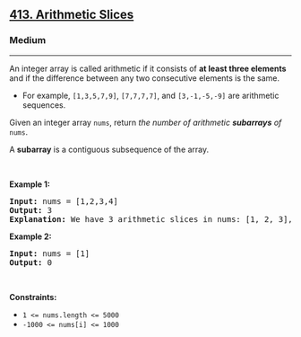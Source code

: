 <h2><a href="https://leetcode.com/problems/arithmetic-slices/">413. Arithmetic Slices</a></h2><h3>Medium</h3><hr><div style="user-select: auto;"><p style="user-select: auto;">An integer array is called arithmetic if it consists of <strong style="user-select: auto;">at least three elements</strong> and if the difference between any two consecutive elements is the same.</p>

<ul style="user-select: auto;">
	<li style="user-select: auto;">For example, <code style="user-select: auto;">[1,3,5,7,9]</code>, <code style="user-select: auto;">[7,7,7,7]</code>, and <code style="user-select: auto;">[3,-1,-5,-9]</code> are arithmetic sequences.</li>
</ul>

<p style="user-select: auto;">Given an integer array <code style="user-select: auto;">nums</code>, return <em style="user-select: auto;">the number of arithmetic <strong style="user-select: auto;">subarrays</strong> of</em> <code style="user-select: auto;">nums</code>.</p>

<p style="user-select: auto;">A <strong style="user-select: auto;">subarray</strong> is a contiguous subsequence of the array.</p>

<p style="user-select: auto;">&nbsp;</p>
<p style="user-select: auto;"><strong style="user-select: auto;">Example 1:</strong></p>

<pre style="user-select: auto;"><strong style="user-select: auto;">Input:</strong> nums = [1,2,3,4]
<strong style="user-select: auto;">Output:</strong> 3
<strong style="user-select: auto;">Explanation:</strong> We have 3 arithmetic slices in nums: [1, 2, 3], [2, 3, 4] and [1,2,3,4] itself.
</pre>

<p style="user-select: auto;"><strong style="user-select: auto;">Example 2:</strong></p>

<pre style="user-select: auto;"><strong style="user-select: auto;">Input:</strong> nums = [1]
<strong style="user-select: auto;">Output:</strong> 0
</pre>

<p style="user-select: auto;">&nbsp;</p>
<p style="user-select: auto;"><strong style="user-select: auto;">Constraints:</strong></p>

<ul style="user-select: auto;">
	<li style="user-select: auto;"><code style="user-select: auto;">1 &lt;= nums.length &lt;= 5000</code></li>
	<li style="user-select: auto;"><code style="user-select: auto;">-1000 &lt;= nums[i] &lt;= 1000</code></li>
</ul>
</div>